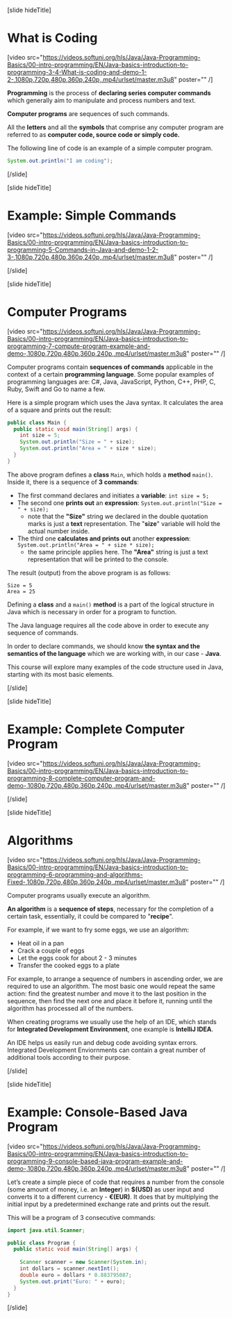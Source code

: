 [slide hideTitle]
# What is Coding

[video src="https://videos.softuni.org/hls/Java/Java-Programming-Basics/00-intro-programming/EN/Java-basics-introduction-to-programming-3-4-What-is-coding-and-demo-1-2-,1080p,720p,480p,360p,240p,.mp4/urlset/master.m3u8" poster="" /]


**Programming** is the process of **declaring series computer commands** which generally aim to manipulate and process numbers and text.

**Computer programs** are sequences of such commands. 

All the **letters** and all the **symbols** that comprise any computer program are referred to as 
**computer code, source code or simply code.**

The following line of code is an example of a simple computer program.

```java live
System.out.println("I am coding");
```
[/slide]

[slide hideTitle]

# Example: Simple Commands

[video src="https://videos.softuni.org/hls/Java/Java-Programming-Basics/00-intro-programming/EN/Java-basics-introduction-to-programming-5-Commands-in-Java-and-demo-1-2-3-,1080p,720p,480p,360p,240p,.mp4/urlset/master.m3u8" poster="" /]


[/slide]

[slide hideTitle]
# Computer Programs

[video src="https://videos.softuni.org/hls/Java/Java-Programming-Basics/00-intro-programming/EN/Java-basics-introduction-to-programming-7-compute-program-example-and-demo-,1080p,720p,480p,360p,240p,.mp4/urlset/master.m3u8" poster="" /]

Computer programs contain **sequences of commands** applicable in the context of a certain **programming language**. Some popular examples of programming languages are: C#, Java, JavaScript, Python, C++, PHP, C, Ruby, Swift and Go to name a few.

Here is a simple program which uses the Java syntax.
It calculates the area of a square and prints out the result:

```java live no-template
public class Main {
  public static void main(String[] args) {
    int size = 5;
    System.out.println("Size = " + size);
    System.out.println("Area = " + size * size);
  }
}
```

The above program defines a **class** `Main`, which holds a **method** `main()`. Inside it, there is a sequence of **3 commands**:
- The first command declares and initiates a **variable**: `int size = 5;`
- The second one **prints out** an **expression**: `System.out.println("Size = " + size);`
  * note that the **"Size"** string we declared in the double quotation marks is just a **text** representation. The "**size**" variable will hold the actual number inside.
- The third one **calculates and prints out** another **expression**: `System.out.println("Area = " + size * size);`
  * the same principle applies here. The **"Area"** string is just a text representation that will be printed to the console.

The result (output) from the above program is as follows:
```
Size = 5
Area = 25
```
Defining a **class** and a `main()` **method** is a part of the logical structure in Java which is necessary in order for a program to function. 

The Java language requires all the code above in order to execute any sequence of commands.

In order to declare commands, we should know **the syntax and the semantics of the language** which we are working with, in our case - **Java**. 

This course will explore many examples of the code structure used in Java, starting with its most basic elements.

[/slide]

[slide hideTitle]

# Example: Complete Computer Program

[video src="https://videos.softuni.org/hls/Java/Java-Programming-Basics/00-intro-programming/EN/Java-basics-introduction-to-programming-8-complete-computer-program-and-demo-,1080p,720p,480p,360p,240p,.mp4/urlset/master.m3u8" poster="" /]

[/slide]

[slide hideTitle]
# Algorithms

[video src="https://videos.softuni.org/hls/Java/Java-Programming-Basics/00-intro-programming/EN/Java-basics-introduction-to-programming-6-programming-and-algorithms-Fixed-,1080p,720p,480p,360p,240p,.mp4/urlset/master.m3u8" poster="" /]

Computer programs usually execute an algorithm. 

**An algorithm** is a **sequence of steps**, necessary for the completion of a certain task, essentially, it could be compared to "**recipe**".

For example, if we want to fry some eggs, we use an algorithm: 
- Heat oil in a pan
- Crack a couple of eggs
- Let the eggs cook for about 2 - 3 minutes
- Transfer the cooked eggs to a plate

For example, to arrange a sequence of numbers in ascending order, we are required to use an algorithm. The most basic one would repeat the same action: find the greatest number and move it to the last position in the sequence, then find the next one and place it before it, running until the algorithm has processed all of the numbers.

When creating programs we usually use the help of an IDE, which stands for **Integrated Development Environment**, one example is **IntelliJ IDEA**. 

An IDE helps us easily run and debug code avoiding syntax errors. Integrated Development Enviornments can contain a great number of additional tools according to their purpose.

[/slide]

[slide hideTitle]
# Example: Console-Based Java Program

[video src="https://videos.softuni.org/hls/Java/Java-Programming-Basics/00-intro-programming/EN/Java-basics-introduction-to-programming-9-console-based-java-program-example-and-demo-,1080p,720p,480p,360p,240p,.mp4/urlset/master.m3u8" poster="" /]

Let’s create a simple piece of code that requires a number from the console (some amount of money, i.e. an **Integer**) in **$(USD)** as user input and converts it to a different currency - **€(EUR)**.
It does that by multiplying the initial input by a predetermined exchange rate and prints out the result.

This will be a program of 3 consecutive commands:
```java 
import java.util.Scanner;

public class Program {
  public static void main(String[] args) {
    
    Scanner scanner = new Scanner(System.in);
    int dollars = scanner.nextInt();
    double euro = dollars * 0.883795087;
    System.out.print("Euro: " + euro);
  }
}
```
[/slide]
